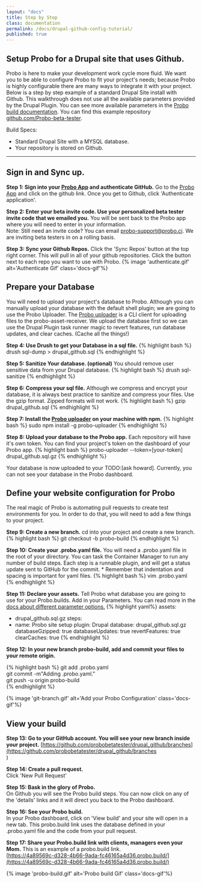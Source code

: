 ```yaml
---
layout: "docs"
title: Step by Step
class: documentation
permalink: /docs/drupal-github-config-tutorial/
published: true
---
```



## Setup Probo for a Drupal site that uses Github.
Probo is here to make your development work cycle more fluid. We want you to be able to configure Probo to fit your project's needs; because Probo is highly configurable there are many ways to integrate it with your project. 
Below is a step by step example of a standard Drupal Site install with Github. This walkthrough does not use all the available parameters provided by the Drupal Plugin. You can see more available parameters in the [Probo build documentation](http://probo.ci/docs/build/#drupal-plugin). You can find this example repository [github.com/Probo-beta-tester](https://github.com/Probo-beta-tester).

Build Specs:
- Standard Drupal Site with a MYSQL database.
- Your repository is stored on Github. 

----

## Sign in and Sync up.
**Step 1: Sign into your [Probo App](https://app.probo.ci/) and authenticate GitHub.**
Go to the [Probo App](https://app.probo.ci/) and click on the github link. Once you get to Github, click 'Authenticate application'.

**Step 2: Enter your beta invite code. Use your personalized beta tester invite code that we emailed you.** 
You will be sent back to the Probo app where you will need to enter in your information.  
Note: Still need an invite code? You can email [probo-support@probo.ci](mailto:probo-support@probo.ci). We are inviting beta testers in on a rolling basis. 

**Step 3: Sync your Github Repos.** 
Click the 'Sync Repos' button at the top right corner. This will pull in all of your github repositories. Click the button next to each repo you want to use with Probo.
{% image 'authenticate.gif' alt='Authenticate Gif' class='docs-gif'%}

## Prepare your Database
You will need to upload your project's database to Probo. Although you can manually upload your database with the default shell plugin; we are going to use the Probo Uploader. The [Probo uploader](https://github.com/ProboCI/probo-uploader) is a CLI client for uploading files to the probo-asset-receiver. We upload the database first so we can use the Drupal Plugin task runner magic to revert features, run database updates, and clear caches. (Cache all the things!)

**Step 4: Use Drush to get your Database in a sql file.**
{% highlight bash %}
drush sql-dump > drupal_github.sql
{% endhighlight %}

**Step 5: Sanitize Your database. (optional)**
You should remove user sensitive data from your Drupal database. 
{% highlight bash %}
drush sql-sanitize
{% endhighlight %}

**Step 6: Compress your sql file.**
Although we compress and encrypt your database, it is always best practice to sanitize and compress your files.
Use the gzip format. Zipped formats will not work.
{% highlight bash %}
gzip drupal_github.sql
{% endhighlight %}

**Step 7: Install the [Probo uploader](https://github.com/ProboCI/probo-uploader) on your machine with npm.**
{% highlight bash %}
sudo npm install -g probo-uploader
{% endhighlight %}

**Step 8: Upload your database to the Probo app.** 
Each repository will have it's own token. You can find your project's token on the dashboard of your Probo app.
{% highlight bash %}
probo-uploader --token=[your-token] drupal_github.sql.gz
{% endhighlight %}

Your database is now uploaded to your TODO:[ask howard]. Currently, you can not see your database in the Probo dashboard.

## Define your website configuration for Probo
The real magic of Probo is automating pull requests to create test environments for you. In order to do that, you will need to add a few things to your project.

**Step 9: Create a new branch.**
cd into your project and create a new branch.
{% highlight bash %}
git checkout -b probo-build
{% endhighlight %}

**Step 10: Create your .probo.yaml file.**
You will need a .probo.yaml file in the root of your directory. You can task the Container Manager to run any number of build steps. Each step is a runnable plugin, and will get a status update sent to GitHub for the commit. * Remember that indentation and spacing is important for yaml files.
{% highlight bash %}
vim .probo.yaml
{% endhighlight %}

**Step 11: Declare your assets.**
Tell Probo what database you are going to use for your Probo.builds.
Add in your Parameters. You can read more in the [docs about different parameter options.](http://probo.ci/docs/build/) 
{% highlight yaml%}
assets:     
  - drupal_github.sql.gz
steps:
  - name: Probo site setup
    plugin: Drupal
    database: drupal_github.sql.gz
    databaseGzipped: true
    databaseUpdates: true
    revertFeatures: true
    clearCaches: true
{% endhighlight %}


**Step 12: In your new branch probo-build, add and commit your files to your remote origin.**

{% highlight bash %}
git add .probo.yaml  
git commit -m"Adding .probo.yaml."  
git push -u origin probo-build   
{% endhighlight %}

{% image 'git-branch.gif' alt='Add your Probo Configuration' class='docs-gif'%}

## View your build

**Step 13: Go to your GitHub account. You will see your new branch inside your project.**
[https://github.com/probobetatester/drupal_github/branches](https://github.com/probobetatester/drupal_github/branches   
)   

**Step 14: Create a pull request.**  
Click 'New Pull Request'   

**Step 15: Bask in the glory of Probo.**  
On Github you will see the Probo build steps. You can now click on any of the 'details' links and it will direct you back to the Probo dashboard.

**Step 16: See your Probo build.**  
In your Probo dashboard, click on 'View build' and your site will open in a new tab. This probo.build link uses the database defined in your .probo.yaml file and the code from your pull request. 

**Step 17: Share your Probo.build link with clients, managers even your Mom.**
This is an example of a probo.build link.   
[https://4a89569c-d328-4b66-9ada-fc46165a4d36.probo.build/](https://4a89569c-d328-4b66-9ada-fc46165a4d36.probo.build/)


{% image 'probo-build.gif' alt='Probo build Gif' class='docs-gif'%}
